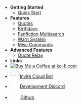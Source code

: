 <!-- docs/_sidebar.md -->

- **Getting Started**
    - [Quick Start](/quickstart)
- **Features**
    - [Quotes](/quotes)
    - [Birthdays](/birthdays)
    - [Fanfiction Multisearch](/multisearch)
    - [Warn System](/warns)
    - [Misc Commands](/misc)
- **Advanced Features**
    - [Quote Relay](/quoterelay)
- **Links**
- <a href='https://ko-fi.com/N4N42SM6N' target='_blank'><img height='36' style='border:0px;height:36px;' src='https://cdn.ko-fi.com/cdn/kofi1.png?v=2' border='0' alt='Buy Me a Coffee at ko-fi.com' /></a>
- [<img src="./_media/discord/cloud_nine_icon.svg" width="30">Invite Cloud Bot](https://discord.com/api/oauth2/authorize?client_id=750486299789754389&permissions=388176&redirect_uri=https%3A%2F%2Fandrewbounds.com%2Flogin&scope=bot%20applications.commands)
- [<img src="./_media/icons/discord_logo_white.svg" width="30">Development Discord](https://discord.gg/Cb4P9PKMAh)
- [<img src="./_media/icons/GitHub-Mark-Light-32px.png">Github](https://github.com/Soyvolon/CloudNineBot)